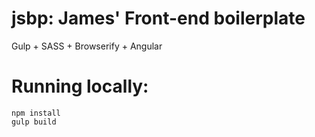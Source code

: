 jsbp: James' Front-end boilerplate
==================================

Gulp + SASS + Browserify + Angular

# Running locally:

```
npm install
gulp build
```
